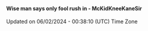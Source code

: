 #### Wise man says only fool rush in - McKidKneeKaneSir
Updated on 06/02/2024 - 00:38:10 (UTC) Time Zone
